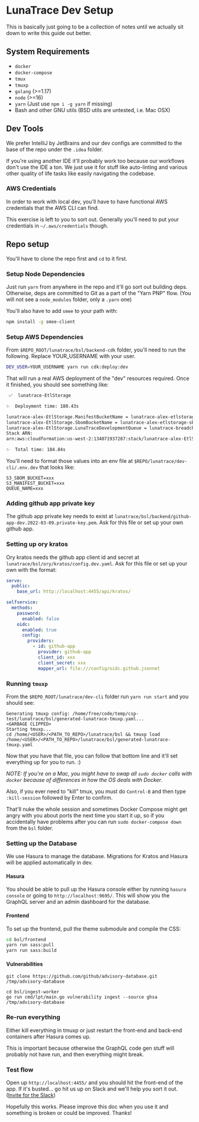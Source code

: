 <!--
  ~ Copyright by LunaSec (owned by Refinery Labs, Inc)
  ~
  ~ Licensed under the Creative Commons Attribution-ShareAlike 4.0 International
  ~ (the "License"); you may not use this file except in compliance with the
  ~ License. You may obtain a copy of the License at
  ~
  ~ https://creativecommons.org/licenses/by-sa/4.0/legalcode
  ~
  ~ See the License for the specific language governing permissions and
  ~ limitations under the License.
  ~
-->
# LunaTrace Dev Setup

This is basically just going to be a collection of notes until we actually sit down to write this guide out better.

## System Requirements

- `docker`
- `docker-compose`
- `tmux`
- `tmuxp`
- `golang` (>=1.17)
- `node` (>=16)
- `yarn` (Just use `npm i -g yarn` if missing)
- Bash and other GNU utils (BSD utils are untested, i.e. Mac OSX)

## Dev Tools

We prefer IntelliJ by JetBrains and our dev configs are committed to the base of the repo under the `.idea` folder.

If you're using another IDE it'll probably work too because our workflows don't use the IDE a ton. We just use it for
stuff like auto-linting and various other quality of life tasks like easily navigating the codebase.

### AWS Credentials

In order to work with local dev, you'll have to have functional AWS credentials that the AWS CLI can find.

This exercise is left to you to sort out. Generally you'll need to put your credentials in `~/.aws/credentials` though.

## Repo setup

You'll have to clone the repo first and `cd` to it first.

### Setup Node Dependencies

Just run `yarn` from anywhere in the repo and it'll go sort out building deps. Otherwise, deps are committed to Git as
a part of the "Yarn PNP" flow. (You will not see a `node_modules` folder, only a `.yarn` one)

You'll also have to add `smee` to your path with:

```sh
npm install -g smee-client
```

### Setup AWS Dependencies

From `$REPO_ROOT/lunatrace/bsl/backend-cdk` folder, you'll need to run the following. Replace YOUR_USERNAME with your user.
```sh
DEV_USER=YOUR_USERNAME yarn run cdk:deploy:dev
```

That will run a real AWS deployment of the "dev" resources required. Once it finished, you should see something like:

```sh
 ✅  lunatrace-EtlStorage

✨  Deployment time: 180.43s

lunatrace-alex-EtlStorage.ManifestBucketName = lunatrace-alex-etlstorage-manifestbucket46c412a5-1b0kc5cys81er
lunatrace-alex-EtlStorage.SbomBucketName = lunatrace-alex-etlstorage-sbombucket8550fee8-1drqtwb7yf2dg
lunatrace-alex-EtlStorage.LunaTraceDevelopmentQueue = lunatrace-breadchris-EtlStorage-LunaTraceDevelopmentQueue04E796C2-l8A6ZC0YUAb0
Stack ARN:
arn:aws:cloudformation:us-west-2:134071937287:stack/lunatrace-alex-EtlStorage/4655a320-cb37-11ec-a2b1-02772921f86f

✨  Total time: 184.84s
```

You'll need to format those values into an env file at `$REPO/lunatrace/dev-cli/.env.dev` that looks like:

```env
S3_SBOM_BUCKET=xxx
S3_MANIFEST_BUCKET=xxx
QUEUE_NAME=xxx
```

### Adding github app private key

The github app private key needs to exist at `lunatrace/bsl/backend/github-app-dev.2022-03-09.private-key.pem`. Ask for this file or set up your own github app.

### Setting up ory kratos

Ory kratos needs the github app client id and secret at `lunatrace/bsl/ory/kratos/config.dev.yaml`. Ask for this file or set up your own with the format:
```yaml
serve:
  public:
    base_url: http://localhost:4455/api/kratos/

selfservice:
  methods:
    password:
      enabled: false
    oidc:
      enabled: true
      config:
        providers:
          - id: github-app
            provider: github-app
            client_id: xxx
            client_secret: xxx
            mapper_url: file:///config/oidc.github.jsonnet
```

### Running `tmuxp`

From the `$REPO_ROOT/lunatrace/dev-cli` folder run `yarn run start` and you should see:

```
Generating tmuxp config: /home/free/code/temp/csp-test/lunatrace/bsl/generated-lunatrace-tmuxp.yaml...
<GARBAGE CLIPPED>
Starting tmuxp...
cd /home/<USER>/<PATH_TO_REPO>/lunatrace/bsl && tmuxp load /home/<USER>/<PATH_TO_REPO>/lunatrace/bsl/generated-lunatrace-tmuxp.yaml
```

Now that you have that file, you can follow that bottom line and it'll set everything up for you to run. :)

_NOTE: If you're on a Mac, you might have to swap all `sudo docker` calls with `docker` because of differences in how the OS deals with Docker._

Also, if you ever need to "kill" tmux, you must do `Control-B` and then type `:kill-session` followed by Enter to confirm.

That'll nuke the whole session and sometimes Docker Compose might get angry with you about ports the next time you start
it up, so if you accidentally have problems after you can run `sudo docker-compose down` from the `bsl` folder.

### Setting up the Database

We use Hasura to manage the database. Migrations for Kratos and Hasura will be applied automatically in dev.

#### Hasura

You should be able to pull up the Hasura console either
by running `hasura console` or going to `http://localhost:9695/`. This will show you the GraphQL server and an admin
dashboard for the database.

#### Frontend

To set up the frontend, pull the theme submodule and compile the CSS:
```sh
cd bsl/frontend
yarn run sass:pull
yarn run sass:build
```

#### Vulnerabilities

```shell
git clone https://github.com/github/advisory-database.git /tmp/advisory-database

cd bsl/ingest-worker
go run cmd/lpt/main.go vulnerability ingest --source ghsa /tmp/advisory-database
```

### Re-run everything

Either kill everything in tmuxp or just restart the front-end and back-end containers after Hasura comes up.

This is important because otherwise the GraphQL code gen stuff will probably not have run, and then everything might break.

### Test flow

Open up `http://localhost:4455/` and you should hit the front-end of the app. If it's busted... go hit us up on Slack
and we'll help you sort it out. 
([Invite for the Slack](https://join.slack.com/t/lunaseccommunity/shared_invite/zt-1a8cdfqdg-LbgCYuxzQl7iyZzZ4H4Idw))

Hopefully this works. Please improve this doc when you use it and something is broken or could be improved. Thanks!
